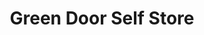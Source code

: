---
title: "Green Door Self Store"
url: /featherstone/green-door-self-store/
shop: storage rental
---